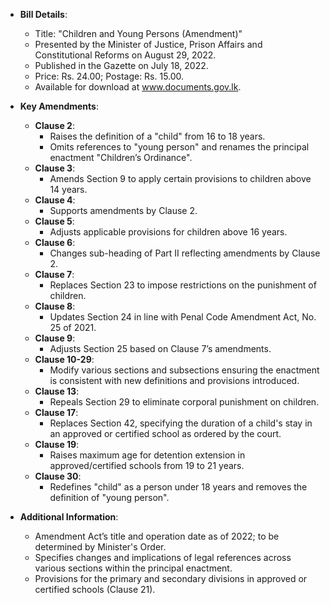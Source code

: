 - **Bill Details**:
  - Title: "Children and Young Persons (Amendment)"
  - Presented by the Minister of Justice, Prison Affairs and Constitutional Reforms on August 29, 2022.
  - Published in the Gazette on July 18, 2022.
  - Price: Rs. 24.00; Postage: Rs. 15.00.
  - Available for download at www.documents.gov.lk.
  
- **Key Amendments**:
  - **Clause 2**: 
    - Raises the definition of a "child" from 16 to 18 years.
    - Omits references to "young person" and renames the principal enactment "Children’s Ordinance".
  - **Clause 3**:
    - Amends Section 9 to apply certain provisions to children above 14 years.
  - **Clause 4**:
    - Supports amendments by Clause 2.
  - **Clause 5**:
    - Adjusts applicable provisions for children above 16 years.
  - **Clause 6**:
    - Changes sub-heading of Part II reflecting amendments by Clause 2.
  - **Clause 7**:
    - Replaces Section 23 to impose restrictions on the punishment of children.
  - **Clause 8**:
    - Updates Section 24 in line with Penal Code Amendment Act, No. 25 of 2021.
  - **Clause 9**:
    - Adjusts Section 25 based on Clause 7’s amendments.
  - **Clause 10-29**:
    - Modify various sections and subsections ensuring the enactment is consistent with new definitions and provisions introduced.
  - **Clause 13**:
    - Repeals Section 29 to eliminate corporal punishment on children.
  - **Clause 17**:
    - Replaces Section 42, specifying the duration of a child's stay in an approved or certified school as ordered by the court.
  - **Clause 19**:
    - Raises maximum age for detention extension in approved/certified schools from 19 to 21 years.
  - **Clause 30**:
    - Redefines "child" as a person under 18 years and removes the definition of "young person".

- **Additional Information**:
  - Amendment Act’s title and operation date as of 2022; to be determined by Minister's Order.
  - Specifies changes and implications of legal references across various sections within the principal enactment.
  - Provisions for the primary and secondary divisions in approved or certified schools (Clause 21).